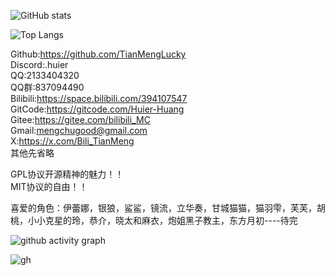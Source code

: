 ![GitHub stats](https://github-readme-stats.vercel.app/api?username=TianMengLucky)  

![Top Langs](https://github-readme-stats.vercel.app/api/top-langs/?username=TianMengLucky)  

Github:https://github.com/TianMengLucky  
Discord:.huier  
QQ:2133404320  
QQ群:837094490  
Bilibili:https://space.bilibili.com/394107547  
GitCode:https://gitcode.com/Huier-Huang  
Gitee:https://gitee.com/bilibili_MC  
Gmail:mengchugood@gmail.com  
X:https://x.com/Bili_TianMeng  
其他先省略  

GPL协议开源精神的魅力！！  
MIT协议的自由！！  

喜爱的角色：伊蕾娜，银狼，鲨鲨，镜流，立华奏，甘城猫猫，猫羽雫，芙芙，胡桃，小小克星的玲，恭介，晓太和麻衣，炮姐黑子教主，东方月初----待完  

![github activity graph](https://github-readme-activity-graph.vercel.app/graph?username=TianMengLucky&theme=react-dark)

![gh](https://stats.justsong.cn/api/github/?username=TianMengLucky&theme=light)
